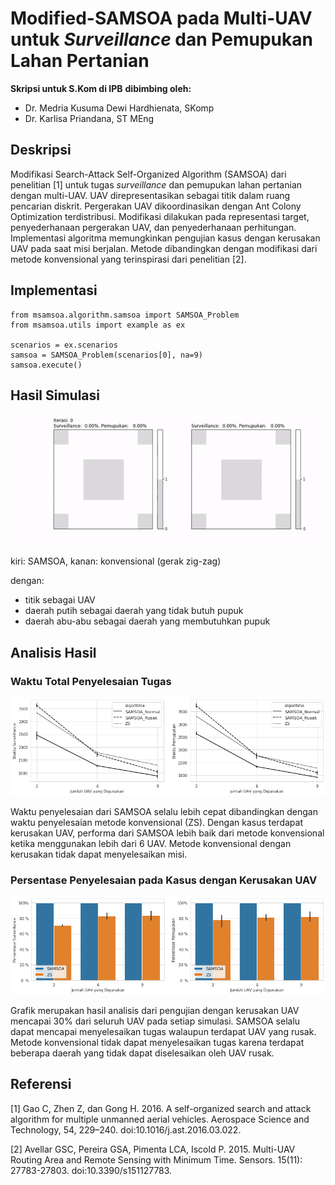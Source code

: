 # Modified-SAMSOA pada Multi-UAV untuk *Surveillance* dan Pemupukan Lahan Pertanian

**Skripsi untuk S.Kom di IPB**
**dibimbing oleh:**
- Dr. Medria Kusuma Dewi Hardhienata, SKomp
- Dr. Karlisa Priandana, ST MEng

## Deskripsi

Modifikasi Search-Attack Self-Organized Algorithm (SAMSOA) dari penelitian [1] untuk tugas *surveillance* dan pemupukan lahan pertanian dengan multi-UAV. UAV direpresentasikan sebagai titik dalam ruang pencarian diskrit. Pergerakan UAV dikoordinasikan dengan Ant Colony Optimization terdistribusi. Modifikasi dilakukan pada representasi target, penyederhanaan pergerakan UAV, dan penyederhanaan perhitungan. Implementasi algoritma memungkinkan pengujian kasus dengan kerusakan UAV pada saat misi berjalan. Metode dibandingkan dengan modifikasi dari metode konvensional yang terinspirasi dari penelitian [2].

## Implementasi

```
from msamsoa.algorithm.samsoa import SAMSOA_Problem
from msamsoa.utils import example as ex

scenarios = ex.scenarios
samsoa = SAMSOA_Problem(scenarios[0], na=9)
samsoa.execute()
```

## Hasil Simulasi
![Simulasi](https://github.com/avidito/msamsoa/blob/master/docs/simulation.gif)

kiri: SAMSOA, kanan: konvensional (gerak zig-zag)

dengan:
- titik sebagai UAV
- daerah putih sebagai daerah yang tidak butuh pupuk
- daerah abu-abu sebagai daerah yang membutuhkan pupuk

## Analisis Hasil

### Waktu Total Penyelesaian Tugas
![Waktu Penyelesaian](https://github.com/avidito/msamsoa/blob/master/docs/waktu-penyelesaian-sc1.png)

Waktu penyelesaian dari SAMSOA selalu lebih cepat dibandingkan dengan waktu penyelesaian metode konvensional (ZS). Dengan kasus terdapat kerusakan UAV, performa dari SAMSOA lebih baik dari metode konvensional ketika menggunakan lebih dari 6 UAV. Metode konvensional dengan kerusakan tidak dapat menyelesaikan misi.

### Persentase Penyelesaian pada Kasus dengan Kerusakan UAV
![Persentase Penyelesaian](https://github.com/avidito/msamsoa/blob/master/docs/persentase-penyelesaian-sc1.png)

Grafik merupakan hasil analisis dari pengujian dengan kerusakan UAV mencapai 30% dari seluruh UAV pada setiap simulasi. SAMSOA selalu dapat mencapai menyelesaikan tugas walaupun terdapat UAV yang rusak. Metode konvensional tidak dapat menyelesaikan tugas karena terdapat beberapa daerah yang tidak dapat diselesaikan oleh UAV rusak.

## Referensi
[1] Gao C, Zhen Z, dan Gong H. 2016. A self-organized search and attack algorithm for multiple unmanned aerial vehicles. Aerospace Science and Technology, 54, 229–240. doi:10.1016/j.ast.2016.03.022.

[2] Avellar GSC, Pereira GSA, Pimenta LCA, Iscold P. 2015. Multi-UAV Routing Area and Remote Sensing with Minimum Time. Sensors. 15(11): 27783-27803. doi:10.3390/s151127783.
